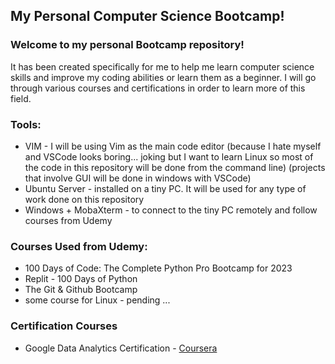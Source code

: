 ## My Personal Computer Science Bootcamp!

### Welcome to my personal Bootcamp repository! 
It has been created specifically for me to help me learn computer science skills and improve my coding abilities or learn them as a beginner. I will go through various courses and certifications in order to learn more of this field.

### Tools:
- VIM - I will be using Vim as the main code editor (because I hate myself and VSCode looks boring... joking but I want to learn Linux so most of the code in this repository will be done from the command line) (projects that involve GUI will be done in windows with VSCode)
- Ubuntu Server - installed on a tiny PC. It will be used for any type of work done on this repository
- Windows + MobaXterm - to connect to the tiny PC remotely and follow courses from Udemy


### Courses Used from Udemy: 
- 100 Days of Code: The Complete Python Pro Bootcamp for 2023
- Replit - 100 Days of Python
- The Git & Github Bootcamp
- some course for Linux - pending ... 

### Certification Courses
- Google Data Analytics Certification - [Coursera](https://www.coursera.org/professional-certificates/google-data-analytics?)
